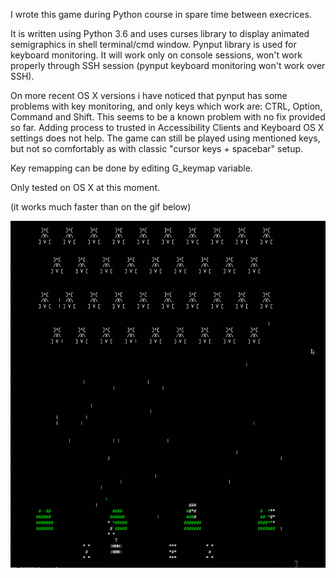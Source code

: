 I wrote this game during Python course in spare time between execrices.

It is written using Python 3.6 and uses curses library to display animated semigraphics in shell terminal/cmd window. Pynput library is used for keyboard monitoring.
It will work only on console sessions, won't work properly through SSH session (pynput keyboard monitoring won't work over SSH). 

On more recent OS X versions i have noticed that pynput has some problems with key monitoring, and only keys which work are: CTRL, Option, Command and Shift. 
This seems to be a known problem with no fix provided so far. Adding process to trusted in Accessibility Clients and Keyboard OS X settings does not help.
The game can still be played using mentioned keys, but not so comfortably as with classic "cursor keys + spacebar" setup.

Key remapping can be done by editing G_keymap variable.

Only tested on OS X at this moment.

(it works much faster than on the gif below)


![](https://github.com/woytekm/space-invaders-console/blob/main/Game.gif)

